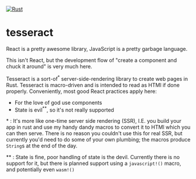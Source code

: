 [![Rust](https://github.com/Eyrim/tesseract/actions/workflows/rust.yml/badge.svg)](https://github.com/Eyrim/tesseract/actions/workflows/rust.yml)

# tesseract

React is a pretty awesome library, JavaScript is a pretty garbage language.

This isn't React, but the development flow of "create a component and chuck it around" is very much here.

Tesseract is a sort-of<sup>\*</sup> server-side-rendering library to create web pages in Rust.
Tesseract is macro-driven and is intended to read as HTMl if done properly.
Conveniently, most good React practices apply here:
* For the love of god use components
* State is evil<sup>\*\*</sup>, so it's not really supported

\*
: It's more like one-time server side rendering (SSR), I.E. you build your app in rust and use my handy dandy macros to convert it to HTMl which you can then serve.
There is no reason you couldn't use this for real SSR, but currently you'd need to do some of your own plumbing; the macros produce `String`s at the end of the day.

\*\*
: State is fine, poor handling of state is the devil.
Currently there is no support for it, but there is planned support using a `javascript!()` macro, and potentially even `wasm!()`

